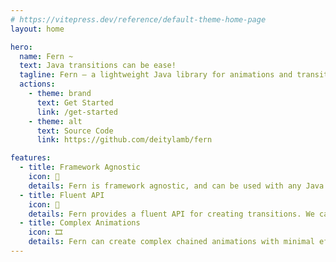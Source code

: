 ```yaml
---
# https://vitepress.dev/reference/default-theme-home-page
layout: home

hero:
  name: Fern ~
  text: Java transitions can be ease!
  tagline: Fern — a lightweight Java library for animations and transitions.
  actions:
    - theme: brand
      text: Get Started
      link: /get-started
    - theme: alt
      text: Source Сode
      link: https://github.com/deitylamb/fern

features:
  - title: Framework Agnostic
    icon: 🔌
    details: Fern is framework agnostic, and can be used with any Java graphics library.
  - title: Fluent API
    icon: 💭
    details: Fern provides a fluent API for creating transitions. We care about DX.
  - title: Complex Animations
    icon: 🎞️
    details: Fern can create complex chained animations with minimal effort.
---
```


<script setup>
import CodeBlock from "/components/CodeBlock.vue";
import WithinHero from "/components/WithinHero.vue";

const code = `
  // Whatever Graphics lib you have
  private final Transitionable<Graphics> transition = Fern         
      .<Graphics>transition(2000)
      .delay(100)
      .ease(Easings::easeOutCubic)
      .circular()
      .speed(2)
      .loop();

  protected void paintComponent(Graphics gui) {
    transition.tick(gui, delta); // delta - time between ticks

    // x will snap from 0 to 500 over 2000 milliseconds
    int x = transition.lerp(0, 500);
    gui.fillRect(x, y, size, size);
  }
`
</script>

<WithinHero>
    <CodeBlock :code="code" language="java">
    </CodeBlock>
</WithinHero>

